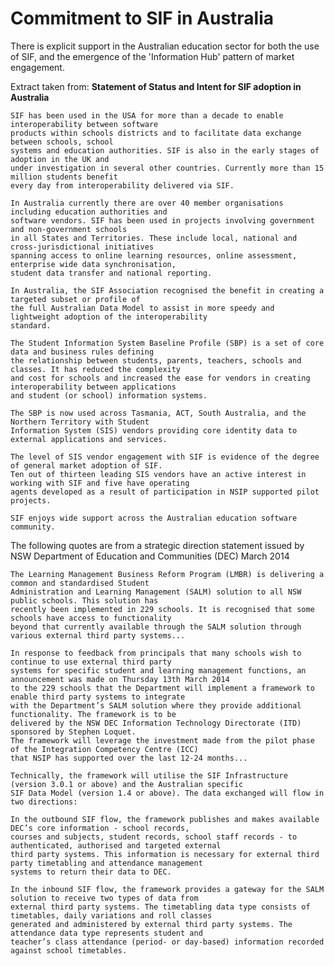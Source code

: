 # Commitment to SIF in Australia

There is explicit support in the Australian education sector for both the use of SIF, and the emergence of the 'Information Hub' pattern of 
market engagement.

Extract taken from: **Statement of Status and Intent for SIF adoption in Australia**

    SIF has been used in the USA for more than a decade to enable interoperability between software 
    products within schools districts and to facilitate data exchange between schools, school 
    systems and education authorities. SIF is also in the early stages of adoption in the UK and 
    under investigation in several other countries. Currently more than 15 million students benefit 
    every day from interoperability delivered via SIF.

    In Australia currently there are over 40 member organisations including education authorities and 
    software vendors. SIF has been used in projects involving government and non-government schools 
    in all States and Territories. These include local, national and cross-jurisdictional initiatives 
    spanning access to online learning resources, online assessment, enterprise wide data synchronisation, 
    student data transfer and national reporting.

    In Australia, the SIF Association recognised the benefit in creating a targeted subset or profile of 
    the full Australian Data Model to assist in more speedy and lightweight adoption of the interoperability 
    standard.

    The Student Information System Baseline Profile (SBP) is a set of core data and business rules defining 
    the relationship between students, parents, teachers, schools and classes. It has reduced the complexity 
    and cost for schools and increased the ease for vendors in creating interoperability between applications 
    and student (or school) information systems.

    The SBP is now used across Tasmania, ACT, South Australia, and the Northern Territory with Student 
    Information System (SIS) vendors providing core identity data to external applications and services.

    The level of SIS vendor engagement with SIF is evidence of the degree of general market adoption of SIF. 
    Ten out of thirteen leading SIS vendors have an active interest in working with SIF and five have operating 
    agents developed as a result of participation in NSIP supported pilot projects.

    SIF enjoys wide support across the Australian education software community.

     

The following quotes are from a strategic direction statement issued by NSW Department of Education and Communities (DEC) March 2014

    The Learning Management Business Reform Program (LMBR) is delivering a common and standardised Student 
    Administration and Learning Management (SALM) solution to all NSW public schools. This solution has 
    recently been implemented in 229 schools. It is recognised that some schools have access to functionality 
    beyond that currently available through the SALM solution through various external third party systems...

    In response to feedback from principals that many schools wish to continue to use external third party 
    systems for specific student and learning management functions, an announcement was made on Thursday 13th March 2014 
    to the 229 schools that the Department will implement a framework to enable third party systems to integrate 
    with the Department’s SALM solution where they provide additional functionality. The framework is to be 
    delivered by the NSW DEC Information Technology Directorate (ITD) sponsored by Stephen Loquet. 
    The framework will leverage the investment made from the pilot phase of the Integration Competency Centre (ICC) 
    that NSIP has supported over the last 12-24 months...

    Technically, the framework will utilise the SIF Infrastructure (version 3.0.1 or above) and the Australian specific 
    SIF Data Model (version 1.4 or above). The data exchanged will flow in two directions:

    In the outbound SIF flow, the framework publishes and makes available DEC’s core information - school records, 
    courses and subjects, student records, school staff records - to authenticated, authorised and targeted external 
    third party systems. This information is necessary for external third party timetabling and attendance management 
    systems to return their data to DEC.

    In the inbound SIF flow, the framework provides a gateway for the SALM solution to receive two types of data from 
    external third party systems. The timetabling data type consists of timetables, daily variations and roll classes 
    generated and administered by external third party systems. The attendance data type represents student and 
    teacher’s class attendance (period- or day-based) information recorded against school timetables.
